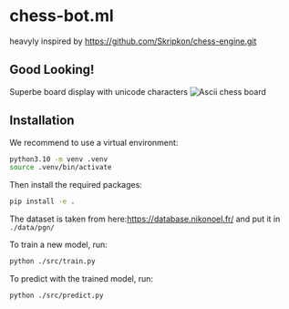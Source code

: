 # chess-bot.ml

heavyly inspired by https://github.com/Skripkon/chess-engine.git

## Good Looking!

Superbe board display with unicode characters
![Ascii chess board](https://github.com/user-attachments/assets/3df3d359-f05f-4cac-8f9a-fcbf9489c985)

## Installation

We recommend to use a virtual environment:

```bash
python3.10 -m venv .venv
source .venv/bin/activate
```

Then install the required packages:

```bash
pip install -e .
```

The dataset is taken from here:https://database.nikonoel.fr/ and put it in `./data/pgn/`

To train a new model, run:

```bash
python ./src/train.py
```

To predict with the trained model, run:

```bash
python ./src/predict.py
```
